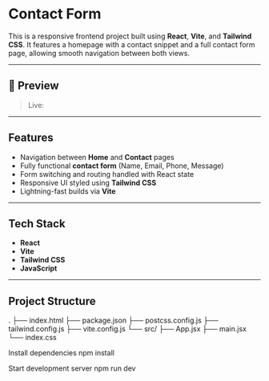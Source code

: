 # Contact Form 

This is a responsive frontend project built using **React**, **Vite**, and **Tailwind CSS**. It features a homepage with a contact snippet and a full contact form page, allowing smooth navigation between both views.

---

## 📸 Preview

> Live: 

---

##  Features

-  Navigation between **Home** and **Contact** pages
-  Fully functional **contact form** (Name, Email, Phone, Message)
-  Form switching and routing handled with React state
-  Responsive UI styled using **Tailwind CSS**
-  Lightning-fast builds via **Vite**

---

## Tech Stack

- **React** 
- **Vite**
- **Tailwind CSS** 
- **JavaScript**

---

##  Project Structure
.
├── index.html
├── package.json
├── postcss.config.js
├── tailwind.config.js
├── vite.config.js
└── src/
├── App.jsx
├── main.jsx
└── index.css

Install dependencies
npm install

Start development server
npm run dev

